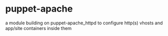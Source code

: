 puppet-apache
=============

a module building on puppet-apache_httpd to configure http(s) vhosts and app/site containers inside them
